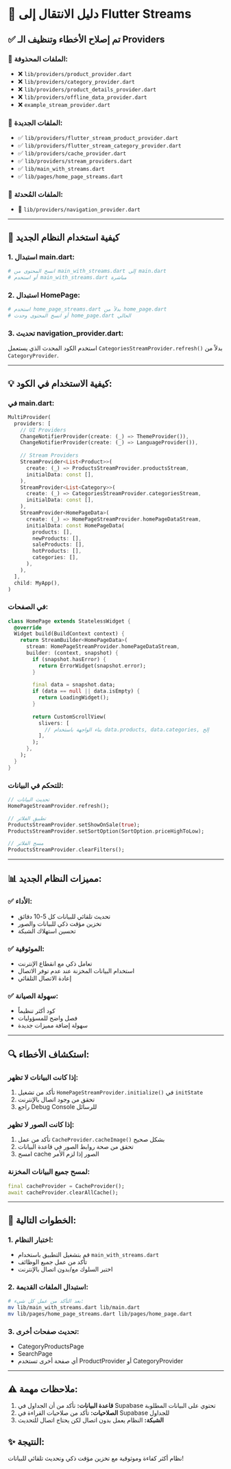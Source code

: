 # 🔄 دليل الانتقال إلى Flutter Streams

## ✅ تم إصلاح الأخطاء وتنظيف الـ Providers

### 📂 **الملفات المحذوفة:**
- ❌ `lib/providers/product_provider.dart`
- ❌ `lib/providers/category_provider.dart`
- ❌ `lib/providers/product_details_provider.dart`
- ❌ `lib/providers/offline_data_provider.dart`
- ❌ `example_stream_provider.dart`

### 📂 **الملفات الجديدة:**
- ✅ `lib/providers/flutter_stream_product_provider.dart`
- ✅ `lib/providers/flutter_stream_category_provider.dart`
- ✅ `lib/providers/cache_provider.dart`
- ✅ `lib/providers/stream_providers.dart`
- ✅ `lib/main_with_streams.dart`
- ✅ `lib/pages/home_page_streams.dart`

### 🔧 **الملفات المُحدثة:**
- 🔄 `lib/providers/navigation_provider.dart`

---

## 🚀 كيفية استخدام النظام الجديد

### 1. **استبدال main.dart:**
```bash
# انسخ المحتوى من main_with_streams.dart إلى main.dart
# أو استخدم main_with_streams.dart مباشرة
```

### 2. **استبدال HomePage:**
```bash
# استخدم home_page_streams.dart بدلاً من home_page.dart
# أو انسخ المحتوى وحدث home_page.dart الحالي
```

### 3. **تحديث navigation_provider.dart:**
استخدم الكود المحدث الذي يستعمل `CategoriesStreamProvider.refresh()` بدلاً من `CategoryProvider`.

---

## 💡 **كيفية الاستخدام في الكود:**

### **في main.dart:**
```dart
MultiProvider(
  providers: [
    // UI Providers
    ChangeNotifierProvider(create: (_) => ThemeProvider()),
    ChangeNotifierProvider(create: (_) => LanguageProvider()),
    
    // Stream Providers
    StreamProvider<List<Product>>(
      create: (_) => ProductsStreamProvider.productsStream,
      initialData: const [],
    ),
    StreamProvider<List<Category>>(
      create: (_) => CategoriesStreamProvider.categoriesStream,
      initialData: const [],
    ),
    StreamProvider<HomePageData>(
      create: (_) => HomePageStreamProvider.homePageDataStream,
      initialData: const HomePageData(
        products: [],
        newProducts: [],
        saleProducts: [],
        hotProducts: [],
        categories: [],
      ),
    ),
  ],
  child: MyApp(),
)
```

### **في الصفحات:**
```dart
class HomePage extends StatelessWidget {
  @override
  Widget build(BuildContext context) {
    return StreamBuilder<HomePageData>(
      stream: HomePageStreamProvider.homePageDataStream,
      builder: (context, snapshot) {
        if (snapshot.hasError) {
          return ErrorWidget(snapshot.error);
        }
        
        final data = snapshot.data;
        if (data == null || data.isEmpty) {
          return LoadingWidget();
        }
        
        return CustomScrollView(
          slivers: [
            // بناء الواجهة باستخدام data.products, data.categories, إلخ
          ],
        );
      },
    );
  }
}
```

### **للتحكم في البيانات:**
```dart
// تحديث البيانات
HomePageStreamProvider.refresh();

// تطبيق الفلاتر
ProductsStreamProvider.setShowOnSale(true);
ProductsStreamProvider.setSortOption(SortOption.priceHighToLow);

// مسح الفلاتر
ProductsStreamProvider.clearFilters();
```

---

## 📊 **مميزات النظام الجديد:**

### ✅ **الأداء:**
- تحديث تلقائي للبيانات كل 5-10 دقائق
- تخزين مؤقت ذكي للبيانات والصور
- تحسين استهلاك الشبكة

### ✅ **الموثوقية:**
- تعامل ذكي مع انقطاع الإنترنت
- استخدام البيانات المخزنة عند عدم توفر الاتصال
- إعادة الاتصال التلقائي

### ✅ **سهولة الصيانة:**
- كود أكثر تنظيماً
- فصل واضح للمسؤوليات
- سهولة إضافة مميزات جديدة

---

## 🔍 **استكشاف الأخطاء:**

### **إذا كانت البيانات لا تظهر:**
1. تأكد من تشغيل `HomePageStreamProvider.initialize()` في `initState`
2. تحقق من وجود اتصال بالإنترنت
3. راجع Debug Console للرسائل

### **إذا كانت الصور لا تظهر:**
1. تأكد من عمل `CacheProvider.cacheImage()` بشكل صحيح
2. تحقق من صحة روابط الصور في قاعدة البيانات
3. امسح cache الصور إذا لزم الأمر

### **لمسح جميع البيانات المخزنة:**
```dart
final cacheProvider = CacheProvider();
await cacheProvider.clearAllCache();
```

---

## 🎯 **الخطوات التالية:**

### 1. **اختبار النظام:**
- قم بتشغيل التطبيق باستخدام `main_with_streams.dart`
- تأكد من عمل جميع الوظائف
- اختبر السلوك مع/بدون اتصال بالإنترنت

### 2. **استبدال الملفات القديمة:**
```bash
# بعد التأكد من عمل كل شيء:
mv lib/main_with_streams.dart lib/main.dart
mv lib/pages/home_page_streams.dart lib/pages/home_page.dart
```

### 3. **تحديث صفحات أخرى:**
- CategoryProductsPage
- SearchPage
- أي صفحة أخرى تستخدم ProductProvider أو CategoryProvider

---

## ⚠️ **ملاحظات مهمة:**

1. **قاعدة البيانات:** تأكد من أن الجداول في Supabase تحتوي على البيانات المطلوبة
2. **الصلاحيات:** تأكد من صلاحيات القراءة في Supabase للجداول
3. **الشبكة:** النظام يعمل بدون اتصال لكن يحتاج اتصال للتحديث

## ✨ **النتيجة:**
نظام أكثر كفاءة وموثوقية مع تخزين مؤقت ذكي وتحديث تلقائي للبيانات!

